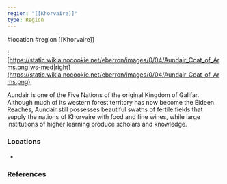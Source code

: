 ```yaml
---
region: "[[Khorvaire]]"
type: Region
---
```

 #location #region [[Khorvaire]]

![https://static.wikia.nocookie.net/eberron/images/0/04/Aundair_Coat_of_Arms.png|ws-med|right](https://static.wikia.nocookie.net/eberron/images/0/04/Aundair_Coat_of_Arms.png)

Aundair is one of the Five Nations of the original Kingdom of Galifar. Although much of its western forest territory has now become the Eldeen Reaches, Aundair still possesses beautiful swaths of fertile fields that supply the nations of Khorvaire with food and fine wines, while large institutions of higher learning produce scholars and knowledge.

### Locations

- 

### References
